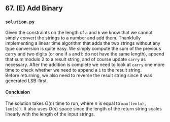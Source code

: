 ## 67. (E) Add Binary

### `solution.py`
Given the constraints on the length of `a` and `b` we know that we cannot simply convert the strings to a number and add them. Thankfully implementing a linear time algorithm that adds the two strings without any type conversion is quite easy. We simply compute the sum of the previous carry and two digits (or one if `a` and `b` do not have the same length), append that sum modulo 2 to a result string, and of course update `carry` as necessary. After the addition is complete we need to look at `carry` one more time to check whether we need to append a `1` to the result string.  
Before returning, we also need to reverse the result string since it was generated LSB-first.  

#### Conclusion
The solution takes $O(n)$ time to run, where $n$ is equal to `max(len(a), len(b))`. It also uses $O(n)$ space since the length of the return string scales linearly with the length of the input strings.  
  
